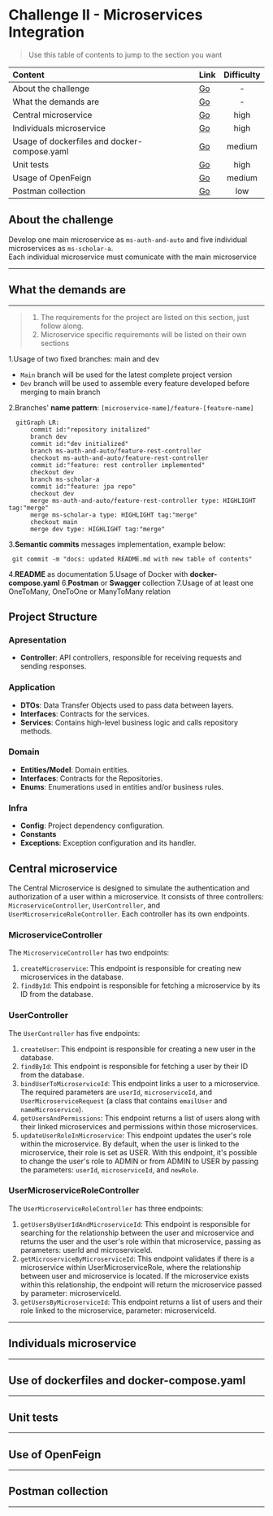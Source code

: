 # Challenge II - Microservices Integration

> Use this table of contents to jump to the section you want

| Content                                      | Link                    | Difficulty |
|:---------------------------------------------|:------------------------|:----------:|
| About the challenge                          | [Go](<insert the link>) |     -      |
| What the demands are                         | [Go](<insert the link>) |     -      |
| Central microservice                         | [Go](<insert the link>) |    high    |
| Individuals microservice                     | [Go](<insert the link>) |    high    |
| Usage of dockerfiles and docker-compose.yaml | [Go](<insert the link>) |   medium   |
| Unit tests                                   | [Go](<insert the link>) |    high    |
| Usage of OpenFeign                           | [Go](<insert the link>) |   medium   |
| Postman collection                           | [Go](<insert the link>) |    low     |

## About the challenge

Develop one main microservice as `ms-auth-and-auto` and five individual microservices as `ms-scholar-a`.  
Each individual microservice must comunicate with the main microservice

---

## What the demands are

---

> 1. The requirements for the project are listed on this section, just follow along.
> 2. Microservice specific requirements will be listed on their own sections

1.Usage of two fixed branches: main and dev

- `Main` branch will be used for the latest complete project version
- `Dev` branch will be used to assemble every feature developed before merging to main branch

2.Branches' **name pattern**: `[microservice-name]/feature-[feature-name]`

```mermaid
  gitGraph LR:
      commit id:"repository initalized"
      branch dev
      commit id:"dev initialized"
      branch ms-auth-and-auto/feature-rest-controller
      checkout ms-auth-and-auto/feature-rest-controller
      commit id:"feature: rest controller implemented"
      checkout dev
      branch ms-scholar-a
      commit id:"feature: jpa repo"
      checkout dev
      merge ms-auth-and-auto/feature-rest-controller type: HIGHLIGHT tag:"merge"
      merge ms-scholar-a type: HIGHLIGHT tag:"merge"
      checkout main
      merge dev type: HIGHLIGHT tag:"merge"

```

3.**Semantic commits** messages implementation, example below:

```git
 git commit -m "docs: updated README.md with new table of contents"
```

4.**README** as documentation
5.Usage of Docker with **docker-compose.yaml**
6.**Postman** or **Swagger** collection
7.Usage of at least one OneToMany, OneToOne or ManyToMany relation

## Project Structure

### Apresentation
- **Controller**: API controllers, responsible for receiving requests and sending responses.

### Application
- **DTOs**: Data Transfer Objects used to pass data between layers.
- **Interfaces**: Contracts for the services.
- **Services**: Contains high-level business logic and calls repository methods.

### Domain
- **Entities/Model**: Domain entities.
- **Interfaces**: Contracts for the Repositories.
- **Enums**: Enumerations used in entities and/or business rules.

### Infra
- **Config**: Project dependency configuration.
- **Constants**
- **Exceptions**: Exception configuration and its handler.

## Central microservice

The Central Microservice is designed to simulate the authentication and authorization of a user within a microservice. It consists of three controllers: `MicroserviceController`, `UserController`, and `UserMicroserviceRoleController`. Each controller has its own endpoints.

### MicroserviceController

The `MicroserviceController` has two endpoints:

1. `createMicroservice`: This endpoint is responsible for creating new microservices in the database.
2. `findById`: This endpoint is responsible for fetching a microservice by its ID from the database.

### UserController

The `UserController` has five endpoints:

1. `createUser`: This endpoint is responsible for creating a new user in the database.
2. `findById`: This endpoint is responsible for fetching a user by their ID from the database.
3. `bindUserToMicroserviceId`: This endpoint links a user to a microservice. The required parameters are `userId`, `microserviceId`, and `UserMicroserviceRequest` (a class that contains `emailUser` and `nameMicroservice`).
4. `getUsersAndPermissions`: This endpoint returns a list of users along with their linked microservices and permissions within those microservices.
5. `updateUserRoleInMicroservice`: This endpoint updates the user's role within the microservice. By default, when the user is linked to the microservice, their role is set as USER. With this endpoint, it's possible to change the user's role to ADMIN or from ADMIN to USER by passing the parameters: `userId`, `microserviceId`, and `newRole`.

### UserMicroserviceRoleController

The `UserMicroserviceRoleController` has three endpoints:

1. `getUsersByUserIdAndMicroserviceId`: This endpoint is responsible for searching for the relationship between the user and microservice and returns the user and the user's role within that microservice, passing as parameters: userId and microserviceId.
2. `getMicroserviceByMicroserviceId`: This endpoint validates if there is a microservice within UserMicroserviceRole, where the relationship between user and microservice is located. If the microservice exists within this relationship, the endpoint will return the microservice passed by parameter: microserviceId.
3. `getUsersByMicroserviceId`: This endpoint returns a list of users and their role linked to the microservice, parameter: microserviceId.

---

## Individuals microservice

---

## Use of dockerfiles and docker-compose.yaml

---

## Unit tests

---

## Use of OpenFeign

---

## Postman collection

---
